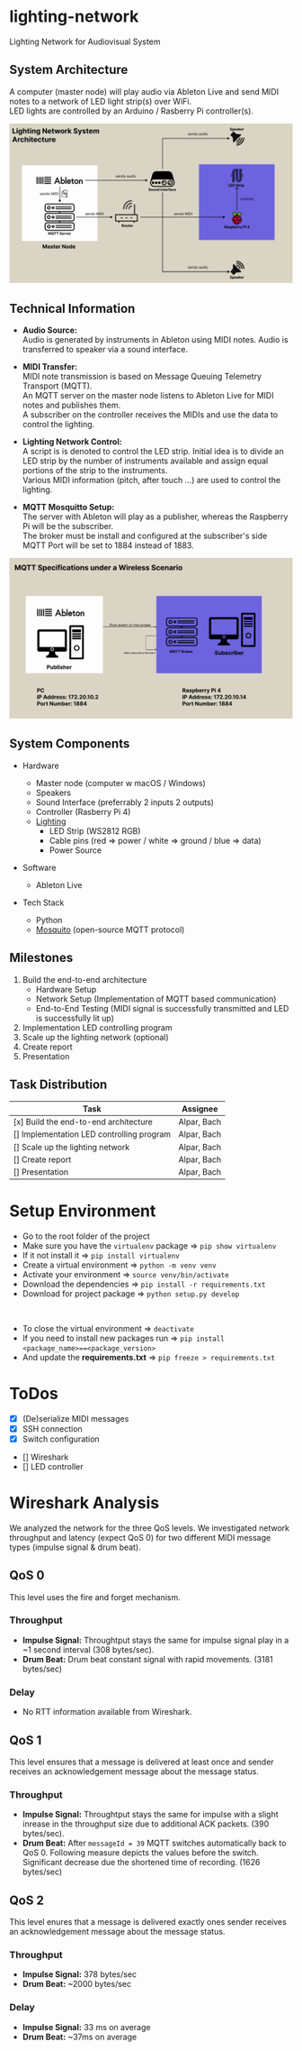 # lighting-network
Lighting Network for Audiovisual System

## System Architecture
A computer (master node) will play audio via Ableton Live and send MIDI notes to a network of LED light strip(s) over WiFi.<br>
LED lights are controlled by an Arduino / Rasberry Pi controller(s).

![Lighting Network System Architecture](./assets/img/Lighting-Network-System-Architecture.png)

## Technical Information
- **Audio Source:** <br>
Audio is generated by instruments in Ableton using MIDI notes. Audio is transferred to speaker via a sound interface.

- **MIDI Transfer:** <br>
MIDI note transmission is based on Message Queuing Telemetry Transport (MQTT). <br>
An MQTT server on the master node listens to Ableton Live for MIDI notes and publishes them. <br>
A subscriber on the controller receives the MIDIs and use the data to control the lighting.

- **Lighting Network Control:** <br>
A script is is denoted to control the LED strip. Initial idea is to divide an LED strip by the number of instruments available and assign equal portions of the strip to the instruments. <br>
Various MIDI information (pitch, after touch ...) are used to control the lighting.

- **MQTT Mosquitto Setup:** <br>
The server with Ableton will play as a publisher, whereas the Raspberry Pi will be the subscriber. <br>
The broker must be install and configured at the subscriber's side <br>
MQTT Port will be set to 1884 instead of 1883.<br>

![MQTT Mosquitto Setup](./assets/img/Broker_Setup.png)

## System Components
- Hardware
    - Master node (computer w macOS / Windows)
    - Speakers
    - Sound Interface (preferrably 2 inputs 2 outputs)
    - Controller (Rasberry Pi 4)
    - [Lighting](https://www.berrybase.de/adafruit-neopixel-led-streifen-starter-pack-30-led/meter-weiss-1m?c=2428)
        - LED Strip (WS2812 RGB)
        - Cable pins (red => power / white => ground / blue => data)
        - Power Source

- Software
    - Ableton Live

- Tech Stack
    - Python
    - [Mosquito](https://mosquitto.org/) (open-source MQTT protocol)

## Milestones
1. Build the end-to-end architecture
    - Hardware Setup
    - Network Setup (Implementation of MQTT based communication)
    - End-to-End Testing (MIDI signal is successfully transmitted and LED is successfully lit up)
2. Implementation LED controlling program
3. Scale up the lighting network (optional)
4. Create report
5. Presentation

## Task Distribution
| Task                                   | Assignee        |
|----------------------------------------|-----------------|
| [x] Build the end-to-end architecture      | Alpar, Bach     |
| [] Implementation LED controlling program | Alpar, Bach     |
| [] Scale up the lighting network          | Alpar, Bach     |
| [] Create report                          | Alpar, Bach     |
| [] Presentation                           | Alpar, Bach     |


# Setup Environment
- Go to the root folder of the project
- Make sure you have the `virtualenv` package =>  `pip show virtualenv`
- If it not install it => `pip install virtualenv`
- Create a virtual environment => `python -m venv venv`
- Activate your environment => `source venv/bin/activate`
- Download the dependencies => `pip install -r requirements.txt`
- Download for project package => `python setup.py develop`

<br>

- To close the virtual environment => `deactivate`
- If you need to install new packages run => `pip install <package_name>==<package_version>`
- And update the **requirements.txt** => `pip freeze > requirements.txt`

# ToDos
- [x] (De)serialize MIDI messages
- [x] SSH connection
- [x] Switch configuration
- [] Wireshark
- [] LED controller

# Wireshark Analysis
We analyzed the network for the three QoS levels. We investigated network throughput and latency (expect QoS 0) for two different MIDI message types (impulse signal & drum beat).

## QoS 0
This level uses the fire and forget mechanism.
### Throughput
- **Impulse Signal:** Throughtput stays the same for impulse signal play in a ~1 second interval (308 bytes/sec). 
- **Drum Beat:** Drum beat constant signal with rapid movements. (3181 bytes/sec) 

### Delay
- No RTT information available from Wireshark.

## QoS 1
This level ensures that a message is delivered at least once and sender receives an acknowledgement message about the message status.
### Throughput
- **Impulse Signal:** Throughtput stays the same for impulse with a slight inrease in the throughput size due to additional ACK packets. (390 bytes/sec). 
- **Drum Beat:** After `messageId = 39` MQTT switches automatically back to QoS 0. Following measure depicts the values before the switch. Significant decrease due the shortened time of recording. (1626 bytes/sec) 

## QoS 2
This level enures that a message is delivered exactly ones sender receives an acknowledgement message about the message status.
### Throughput
- **Impulse Signal:** 378 bytes/sec
- **Drum Beat:** ~2000 bytes/sec


### Delay
- **Impulse Signal:** 33 ms on average
- **Drum Beat:** ~37ms on average